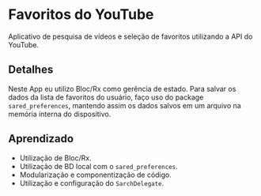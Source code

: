 # Favoritos do YouTube
 Aplicativo de pesquisa de vídeos e seleção de favoritos utilizando a API do YouTube.
 
 ## Detalhes
 Neste App eu utilizo Bloc/Rx como gerência de estado. Para salvar os dados da lista de favoritos do usuário, faço uso do package `sared_preferences`, mantendo assim os dados salvos em um arquivo na memória interna do dispositivo.
 
 ## Aprendizado
 * Utilização de Bloc/Rx.
 * Utilização de BD local com o `sared_preferences`.
 * Modularização e componentização de código.
 * Utilização e configuração do `SarchDelegate`.
